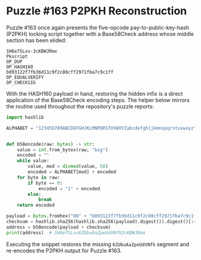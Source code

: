 # Puzzle #163 P2PKH Reconstruction

Puzzle #163 once again presents the five-opcode pay-to-public-key-hash
(P2PKH) locking script together with a Base58Check address whose middle
section has been elided:

```
1H6e7SLxv-3cKBWJRmx
Pkscript
OP_DUP
OP_HASH160
b093122f7fb36d11c9f2c80cff2971fba7c9c1ff
OP_EQUALVERIFY
OP_CHECKSIG
```

With the HASH160 payload in hand, restoring the hidden infix is a direct
application of the Base58Check encoding steps.  The helper below mirrors
the routine used throughout the repository's puzzle reports:

```python
import hashlib

ALPHABET = "123456789ABCDEFGHJKLMNPQRSTUVWXYZabcdefghijkmnopqrstuvwxyz"


def b58encode(raw: bytes) -> str:
    value = int.from_bytes(raw, "big")
    encoded = ""
    while value:
        value, mod = divmod(value, 58)
        encoded = ALPHABET[mod] + encoded
    for byte in raw:
        if byte == 0:
            encoded = "1" + encoded
        else:
            break
    return encoded

payload = bytes.fromhex("00" + "b093122f7fb36d11c9f2c80cff2971fba7c9c1ff")
checksum = hashlib.sha256(hashlib.sha256(payload).digest()).digest()[:4]
address = b58encode(payload + checksum)
print(address)  # 1H6e7SLxv6ZUbuAaZpeUdVNfh3cKBWJRmx
```

Executing the snippet restores the missing `6ZUbuAaZpeUdVNfh` segment and
re-encodes the P2PKH output for Puzzle #163.
